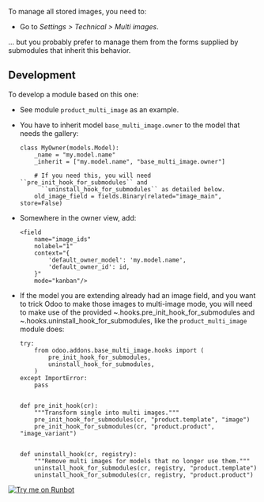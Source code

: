 To manage all stored images, you need to:

- Go to *Settings \> Technical \> Multi images*.

... but you probably prefer to manage them from the forms supplied by
submodules that inherit this behavior.

## Development

To develop a module based on this one:

- See module `product_multi_image` as an example.

- You have to inherit model `base_multi_image.owner` to the model that
  needs the gallery:

      class MyOwner(models.Model):
          _name = "my.model.name"
          _inherit = ["my.model.name", "base_multi_image.owner"]

          # If you need this, you will need ``pre_init_hook_for_submodules`` and
            ``uninstall_hook_for_submodules`` as detailed below.
          old_image_field = fields.Binary(related="image_main", store=False)

- Somewhere in the owner view, add:

      <field
          name="image_ids"
          nolabel="1"
          context="{
              'default_owner_model': 'my.model.name',
              'default_owner_id': id,
          }"
          mode="kanban"/>

- If the model you are extending already had an image field, and you
  want to trick Odoo to make those images to multi-image mode, you will
  need to make use of the provided ~.hooks.pre_init_hook_for_submodules
  and ~.hooks.uninstall_hook_for_submodules, like the
  `product_multi_image` module does:

      try:
          from odoo.addons.base_multi_image.hooks import (
              pre_init_hook_for_submodules,
              uninstall_hook_for_submodules,
          )
      except ImportError:
          pass


      def pre_init_hook(cr):
          """Transform single into multi images."""
          pre_init_hook_for_submodules(cr, "product.template", "image")
          pre_init_hook_for_submodules(cr, "product.product", "image_variant")


      def uninstall_hook(cr, registry):
          """Remove multi images for models that no longer use them."""
          uninstall_hook_for_submodules(cr, registry, "product.template")
          uninstall_hook_for_submodules(cr, registry, "product.product")

[![Try me on Runbot](https://odoo-community.org/website/image/ir.attachment/5784_f2813bd/datas)](https://runbot.odoo-community.org/runbot/149/10.0)
